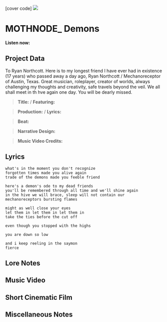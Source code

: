 [cover code] ![](57175019_319474918741616_8502199518755923887_n.jpg)

# MOTHNODE_ Demons

**Listen now:** 

## Project Data

To Ryan Northcott. Here is to my longest friend I have ever had in existence (17 years) who passed away a day ago, Ryan Northcott / Mechanoreceptor of Austin, Texas. 
Great musician, roleplayer, creator of worlds, always challenging my thoughts and creativity, safe travels beyond the veil. We all shall meet in th hve again one day.
You will be dearly missed.

> **Title:**  / **Featuring:** 

> **Production:**  / **Lyrics:** 

> **Beat:**

> **Narrative Design:**

> **Music Video Credits:**


## Lyrics

```
what's in the moment you don't recognize
forgotten times made you alive again
trade of the demons made you feeble friend

here's a demon's ode to my dead friends
you'll be remembered through all time and we'll shine again
in the hive we will brace, sleep will not contain our
mechanoreceptors bursting flames

might as well close your eyes 
let them in let them in let them in
take the ties before the cut off

even though you stopped with the highs

you are down so low

and i keep reeling in the saymon 
fierce

```

## Lore Notes

## Music Video

## Short Cinematic Film

## Miscellaneous Notes
